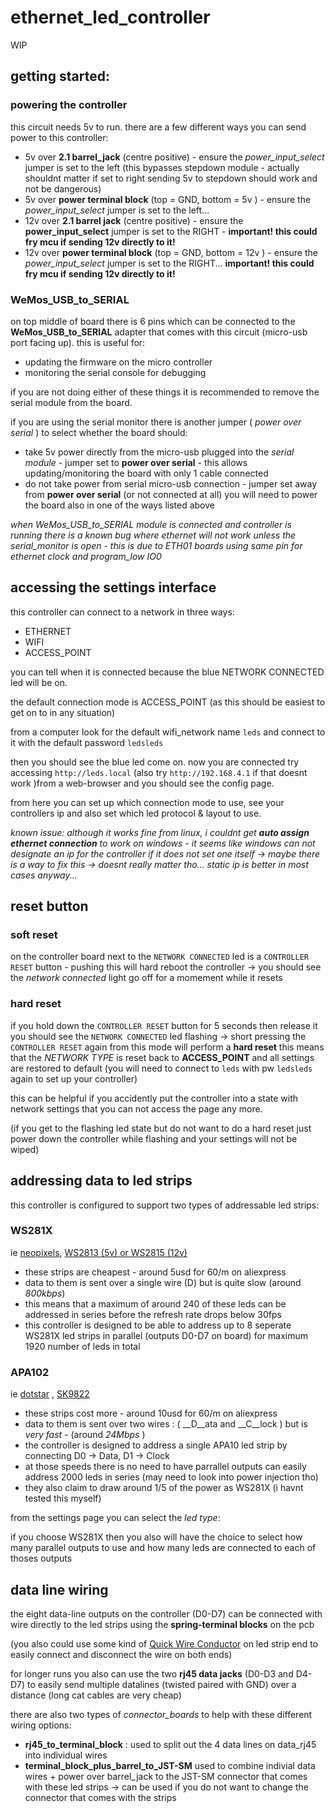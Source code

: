 # ethernet_led_controller

WIP

## getting started:

### powering the controller

this circuit needs 5v to run. there are a few different ways you can send power to this controller:

- 5v over __2.1 barrel_jack__ (centre positive) - ensure the _power_input_select_ jumper is set to the left (this bypasses stepdown module - actually shouldnt matter if set to right sending 5v to stepdown should work and not be dangerous)
- 5v over __power terminal block__ (top = GND, bottom = 5v ) - ensure the _power_input_select_ jumper is set to the left...
- 12v over __2.1 barrel jack__ (centre positive) - ensure the __power_input_select__ jumper is set to the RIGHT - __important! this could fry mcu if sending 12v directly to it!__
- 12v over __power terminal block__ (top = GND, bottom = 12v ) - ensure the _power_input_select_ jumper is set to the RIGHT... __important! this could fry mcu if sending 12v directly to it!__

### WeMos_USB_to_SERIAL

on top middle of board there is 6 pins which can be connected to the __WeMos_USB_to_SERIAL__ adapter that comes with this circuit (micro-usb port facing up). this is useful for:

- updating the firmware on the micro controller
- monitoring the serial console for debugging

if you are not doing either of these things it is recommended to remove the serial module from the board.

if you are using the serial monitor there is another jumper ( _power over serial_ ) to select whether the board should:

- take 5v power directly from the micro-usb plugged into the _serial module_ - jumper set to __power over serial__ - this allows updating/monitoring the board with only 1 cable connected
- do not take power from serial micro-usb connection - jumper set away from __power over serial__ (or not connected at all) you will need to power the board also in one of the ways listed above

_when WeMos_USB_to_SERIAL module is connected and controller is running there is a known bug where ethernet will not work unless the serial_monitor is open - this is due to ETH01 boards using same pin for ethernet clock and program_low IO0_

## accessing the settings interface

this controller can connect to a network in three ways:

- ETHERNET
- WIFI
- ACCESS_POINT

you can tell when it is connected because the blue NETWORK CONNECTED led will be on.

the default connection mode is ACCESS_POINT (as this should be easiest to get on to in any situation)

from a computer look for the default wifi_network name `leds` and connect to it with the default password `ledsleds`

then you should see the blue led come on. now you are connected try accessing `http://leds.local` (also try `http://192.168.4.1` if that doesnt work )from a web-browser and you should see the config page.

from here you can set up which connection mode to use, see your controllers ip and also set which led protocol & layout to use.

_known issue: although it works fine from linux, i couldnt get __auto assign ethernet connection__ to work on windows - it seems like windows can not designate an ip for the controller if it does not set one itself -> maybe there is a way to fix this -> doesnt really matter tho... static ip is better in most cases anyway..._

## reset button

### soft reset

on the controller board next to the `NETWORK CONNECTED` led is a `CONTROLLER RESET` button - pushing this will hard reboot the controller -> you should see the _network connected_ light go off for a momement while it resets

### hard reset

if you hold down the `CONTROLLER RESET` button for 5 seconds then release it you should see the `NETWORK CONNECTED` led flashing -> short pressing the `CONTROLLER RESET` again from this mode will perform a __hard reset__ this means that the _NETWORK TYPE_ is reset back to __ACCESS_POINT__ and all settings are restored to default (you will need to connect to `leds` with pw `ledsleds` again to set up your controller)

this can be helpful if you accidently put the controller into a state with network settings that you can not access the page any more.

(if you get to the flashing led state but do not want to do a hard reset just power down the controller while flashing and your settings will not be wiped)

## addressing data to led strips

this controller is configured to support two types of addressable led strips:

### __WS281X__

ie [neopixels](https://www.adafruit.com/product/2541),  [WS2813 (5v) or WS2815 (12v)](https://www.aliexpress.com/item/4001322411818.html)

- these strips are cheapest - around 5usd for 60/m on aliexpress
- data to them is sent over a single wire (D) but is quite slow (around _800kbps_)
- this means that a maximum of around 240 of these leds can be addressed in series before the refresh rate drops below 30fps
- this controller is designed to be able to address up to 8 seperate WS281X led strips in parallel (outputs D0-D7 on board) for maximum 1920 number of leds in total


### __APA102__

ie [dotstar](https://www.adafruit.com/product/2574) ,  [SK9822](https://www.aliexpress.com/item/32322326979.html)

- these strips cost more - around 10usd for 60/m on aliexpress
- data to them is sent over two wires : ( __D__ata and __C__lock ) but is _very fast_ - (around _24Mbps_ )
- the controller is designed to address a single APA10 led strip by connecting D0 -> Data, D1 -> Clock
- at those speeds there is no need to have parrallel outputs can easily address 2000 leds in series (may need to look into power injection tho)
- they also claim to draw around 1/5 of the power as WS281X (i havnt tested this myself)

from the settings page you can select the _led type_:

if you choose WS281X then you also will have the choice to select how many parallel outputs to use and how many leds are connected to each of thoses outputs

## data line wiring

the eight data-line outputs on the controller (D0-D7) can be connected with wire directly to the led strips using the __spring-terminal blocks__ on the pcb

(you also could use some kind of [Quick Wire Conductor](https://www.aliexpress.com/item/1005003870395163.html?) on led strip end to easily connect and disconnect the wire on both ends)

for longer runs you also can use the two __rj45 data jacks__ (D0-D3 and D4-D7) to easily send multiple datalines (twisted paired with GND) over a distance (long cat cables are very cheap) 

there are also two types of _connector_boards_ to help with these different wiring options:

- __rj45_to_terminal_block__ : used to split out the 4 data lines on data_rj45 into individual wires
- __terminal_block_plus_barrel_to_JST-SM__ used to combine indivial data wires + power over barrel_jack to the JST-SM connector that comes with these led strips -> can be used if you do not want to change the connector that comes with the strips
